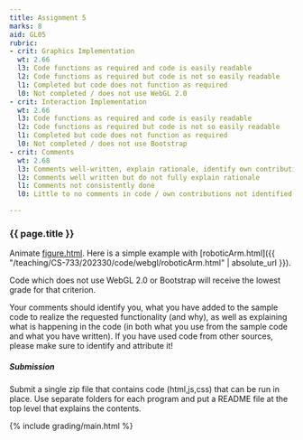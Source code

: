 ```yaml
---
title: Assignment 5
marks: 8
aid: GL05
rubric:
- crit: Graphics Implementation
  wt: 2.66
  l3: Code functions as required and code is easily readable
  l2: Code functions as required but code is not so easily readable
  l1: Completed but code does not function as required
  l0: Not completed / does not use WebGL 2.0
- crit: Interaction Implementation 
  wt: 2.66
  l3: Code functions as required and code is easily readable
  l2: Code functions as required but code is not so easily readable
  l1: Completed but code does not function as required
  l0: Not completed / does not use Bootstrap
- crit: Comments
  wt: 2.68
  l3: Comments well-written, explain rationale, identify own contributions
  l2: Comments well written but do not fully explain rationale
  l1: Comments not consistently done
  l0: Little to no comments in code / own contributions not identified

---
```

### {{ page.title }}

Animate [figure.html](https://interactivecomputergraphics.com/8E/Code/09/figure.html). Here is a simple example with [roboticArm.html]({{ "/teaching/CS-733/202330/code/webgl/roboticArm.html" | absolute_url }}). 

Code which does not use WebGL 2.0 or Bootstrap will receive the lowest grade for that criterion.

Your comments should identify you, what you have added to the sample code to realize the requested functionality (and why), as well as explaining what is happening in the code (in both what you use from the sample code and what you have written). If you have used code from other sources, please make sure to identify and attribute it!

##### Submission

Submit a single zip file that contains code (html,js,css) that can be run in place. Use separate folders for each program and put a README file at the top level that explains the contents.

{% include grading/main.html %}
